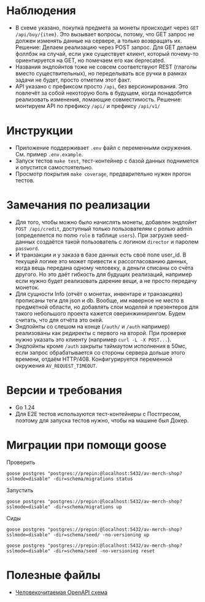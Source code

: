 # Наблюдения
* В схеме указано, покупка предмета за монеты происходит через `GET /api/buy/{item}`. Это вызывает вопросы, потому, что GET запрос не должен изменять данные на сервере, а только возвращать их. Решение: Делаем реализацию через POST запрос. Для GET делаем фоллбэк на случай, если уже существует клиент, который почему-то ориентируется на GET, но помечаем его как deprecated.
* Названия эндпойнтов тоже не совсем соответствуют REST (глаголы вместо существительных), но переделывать все ручки в рамках задачи не будет, просто отметим этот факт.
* API указано с префиксом просто `/api`, без версионирования. Это повлечёт за собой некоторую боль в будущем, когда понадобится реализовать изменения, ломающие совместимость. Решение: монтируем API по префиксу `/api/` и префиксу `/api/v1/`


# Инструкции
* Приложение поддерживает `.env` файл с переменными окружения. См. пример `.env.example`.
* Запуск тестов `make test`, тест-контейнер с базой данных поднимется и опустится самостоятельно.
* Просмотр покрытия `make coverage`, предварительно нужен прогон тестов.

# Замечания по реализации
* Для того, чтобы можно было начислять монеты, добавлен эндпойнт `POST /api/credit`, доступный только пользователям с ролью admin (определяется по полю `role` в таблице `users`). При загрузке seed-данных создаётся такой пользователь с логином `director` и паролем `password`.
* И транзакции и у заказа в базе данных есть своё поле user_id. В текущей логике это может привести к рассогласованию данных, когда вещь передана одному человеку, а деньги списаны со счёта другого. Но это даёт гибкость для будущих реализаций, например если нужно будет реализовать дарение вещи, а не просто передачу монеток.
* Для сущности Info (отчёт о монетах, инвентаре и транзакциях) прописаны теги для json и db. Вообще, им наверное не место в предметной области, но добавлять слои моделей и презентеров для такого небольшого проекта кажется оверинжинирингом. Будем считать, что для отчёта это окей.
* Эндпойнты со слешом на конце (`/auth/` и `/auth` например) реализованы как редиректы с первого на второй. При проверке нужно указать это клиенту (например `curl -L -X POST...`).
* Эндпойнты кроме `/auth` закрыты таймаутом исполнения в 50мс, если запрос обрабатывается со стороны сервера дольше этого времени, отдаём HTTP/408. Конфигурируется переменной окружения `AV_REQUEST_TIMEOUT`.

# Версии и требования
* Go 1.24
* Для E2E тестов используются тест-контейнеры с Постгресом, поэтому для запуска тестов нужно, чтобы на машине был Докер.



# Миграции при помощи goose
Проверить
```
goose postgres "postgres://prepin:@localhost:5432/av-merch-shop?sslmode=disable" -dir=schema/migrations status
```
Запустить
```
goose postgres "postgres://prepin:@localhost:5432/av-merch-shop?sslmode=disable" -dir=schema/migrations up
```

Сиды
```
goose postgres "postgres://prepin:@localhost:5432/av-merch-shop?sslmode=disable" -dir=schema/seed/ -no-versioning up

goose postgres "postgres://prepin:@localhost:5432/av-merch-shop?sslmode=disable" -dir=schema/seed -no-versioning reset
```


# Полезные файлы
* [Человекочитаемая OpenAPI cхема](docs/redoc.static.html)
